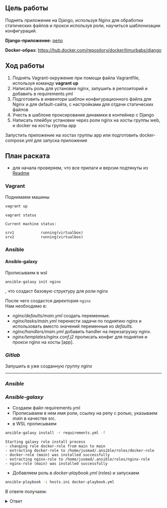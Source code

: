 ## **Цель работы**

Поднять приложение на Django, используя Nginx для обработки статических файлов и прокси используя роли, научиться шаблонизации конфигураций.

**Django-приложение:** [репо](https://github.com/mdn/django-locallibrary-tutorial)

**Docker-образ:** https://hub.docker.com/repository/docker/timurbabs/django

## **Ход работы**

1. Поднять Vagrant-окружение при помощи файла Vagrantfile, используя команду **vagrant up**
2. Написать роль для установки nginx, запушить в репозиторий и добавить в requirements.yml
3. Подготовить в инвентори шаблон конфигурационного файла для Nginx и для default-сайта, с настройками для отдачи статических файлов
4. Учесть в шаблоне проксирование динамики в контейнер с Django
5. Написать плейбук установки через роли nginx на хосты группы web, и docker на хосты группы app

Запустить приложение на хостах группы app или подготовить docker-compose.yml для запуска приложения

## **План раската**

- для начала проверяем, что все прилаги и версии подтянуты из [Readme](https://github.com/justMADx/deusopslabs/blob/main/lab1/Readme.md)

### **Vagrant**
Поднимаем машины

```bash
vagrant up
```

```bash
vagrant status
```
```
Current machine status:

srv1            running(virtualbox)
srv2            running(virtualbox)
```

### **Ansible**

#### **Ansible-galaxy**
Прописываем в wsl 
```bash
ansible-galaxy init nginx
```
, что создаст базовую структуру для роли nginx <br>

После чего создастся директория ```nginx``` <br>
Нам необходимо в: 
- *nginx/defaults/main.yml* создать переменные.
- *nginx/tasks/main.yml* перенести задачи по поднятию nginx и использовать вместо значений переменные из *defaults*.
- *nginx/handlers/main.yml* добавить handler на перезагрузку nginx.
- *nginx/templates/nginx.conf.j2* прописать конфиг для поднятия и прокси nginx на хосты [app].

### *Gitlab*

Запушить в уже созданную группу *nginx*

---
### *Ansible*

### *Ansible-galaxy*

- Создаем файл requirements.yml
- Прописываем в нем имя роли, ссылку на репу с ролью, указываем *main* в качестве src.
- в WSL прописываем 
```bash
ansible-galaxy install -r requirements.yml -f
```
```
Starting galaxy role install process
- changing role docker-role from main to main
- extracting docker-role to /home/jusmad/.ansible/roles/docker-role
- docker-role (main) was installed successfully
- extracting nginx-role to /home/jusmad/.ansible/roles/nginx-role
- nginx-role (main) was installed successfully
```

- Добавляем роль в *docker-playbook.yml* (roles) и запускаем
```bash
ansible-playbook -i hosts.ini docker-playbook.yml
```

В ответе получаем:
<details>

<summary>Ответ</summary>

```html
ok: [192.168.56.201] => {
"django_app_response.content": "<!DOCTYPE html>\n
<html lang=\"en\">\n
<head>\n \n <title>Local Library</title>\n
    <meta charset=\"utf-8\">
    \n
    <meta name=\"viewport\" content=\"width=device-width, initial-scale=1\">
    \n
    <link rel=\"stylesheet\" href=\"https://cdn.jsdelivr.net/npm/bootstrap@4.5.3/dist/css/bootstrap.min.css\"
          integrity=\"sha384-TX8t27EcRE3e/ihU7zmQxVncDAy5uIKz4rEkgIXeMed4M0jlfIDPvg6uqKI2xXr2\"
          crossorigin=\"anonymous\">
    \n\n \n  <!-- Add additional CSS in static file -->\n \n
    <link rel=\"stylesheet\" href=\"/static/css/styles.css\">
    \n
</head>
\n
<body>\n\n
<div class=\"container-fluid\">\n\n
    <div class=\"row\">\n
        <div class=\"col-sm-2\">\n \n
            <ul class=\"sidebar-nav\">\n
                <li><a href=\"/catalog/\">Home</a></li>
                \n
                <li><a href=\"/catalog/books/\">All books</a></li>
                \n
                <li><a href=\"/catalog/authors/\">All authors</a></li>
                \n
            </ul>
            \n \n
            <ul class=\"sidebar-nav\">\n \n
                <li><a href=\"/accounts/login/?next=/catalog/\">Login</a></li>
                \n \n
            </ul>
            \n \n \n \n\n
        </div>
        \n
        <div class=\"col-sm-10 \
        ">\n \n<h1>Local Library Home</h1>\n\n<p>Welcome to <em>LocalLibrary</em>, a very basic Django website developed
            as a
            <a href=\"https://developer.mozilla.org/en-US/docs/Learn/Server-side/Django/Tutorial_local_library_website\">tutorial
                example</a> on the Mozilla Developer Network.</p>\n<p>The tutorial demonstrates how to create a Django
            skeleton website and application, define URL mappings, views (including Generic List and Detail Views),
            models and templates.</p>\n\n\n<h2>UML Models</h2>\n<p>An UML diagram of the site's Django model structure
            is shown below. </p>\n\n
        <div>\n\n<img src=\"/static/images/local_library_model_uml.png\" alt=\"My image\"
            style=\"width:555px;height:540px;\"/>\n
        </div>
        \n\n\n<h2>Dynamic content</h2>\n\n<p>The library has the following record counts:</p>\n
        <ul>\n
            <li><strong>Books:</strong> 0</li>
            \n
            <li><strong>Copies:</strong> 0</li>
            \n
            <li><strong>Copies available:</strong> 0</li>
            \n
            <li><strong>Authors:</strong> 0</li>
            \n
        </ul>
        \n\n\n<p>You have visited this page 1 time.</p>\n\n\n \n \n \n \n \n \n
    </div>
    \n
</div>
\n\n</div>\n
</body>
\n
</html>\n"
}
```

</details>
